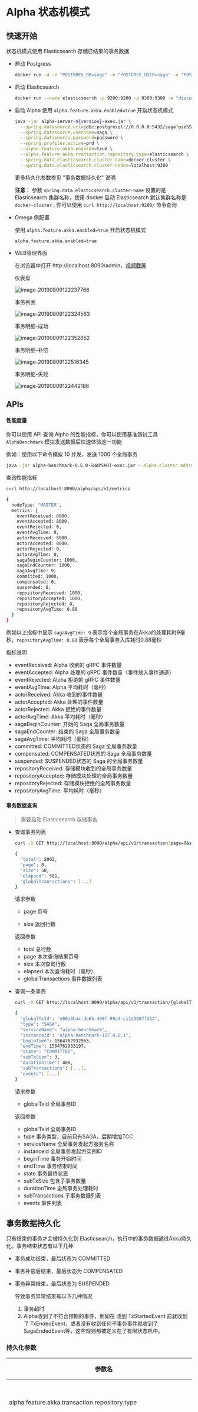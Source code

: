 # Alpha 状态机模式

## 快速开始

状态机模式使用 Elasticsearch 存储已结束的事务数据

* 启动 Postgress

  ```bash
  docker run -d -e "POSTGRES_DB=saga" -e "POSTGRES_USER=saga" -e "POSTGRES_PASSWORD=password" -p 5432:5432 postgres
  ```

* 启动 Elasticsearch

  ```bash
  docker run --name elasticsearch -p 9200:9200 -p 9300:9300 -e "discovery.type=single-node" elasticsearch:6.6.2
  ```

* 启动 Alpha
  使用 `alpha.feature.akka.enabled=true` 开启状态机模式

  ```bash
  java -jar alpha-server-${version}-exec.jar \
    --spring.datasource.url=jdbc:postgresql://0.0.0.0:5432/saga?useSSL=false \
    --spring.datasource.username=saga \
    --spring.datasource.password=password \
    --spring.profiles.active=prd \
    --alpha.feature.akka.enabled=true \
    --alpha.feature.akka.transaction.repository.type=elasticsearch \
    --spring.data.elasticsearch.cluster-name=docker-cluster \
    --spring.data.elasticsearch.cluster-nodes=localhost:9300  
  ```

  更多持久化参数参见 "事务数据持久化" 说明

  **注意：** 参数 `spring.data.elasticsearch.cluster-name` 设置的是 Elasticsearch 集群名称，使用 docker 启动 Elasticsearch 默认集群名称是 `docker-cluster` , 你可以使用 `curl http://localhost:9200/` 命令查询

* Omega 侧配置

  使用 `alpha.feature.akka.enabled=true` 开启状态机模式

  ```base
  alpha.feature.akka.enabled=true
  ```

* WEB管理界面

  在浏览器中打开 http://localhost:8090/admin，[视频截屏](https://youtu.be/ORoRkZeg8gA)

  仪表盘

  ![image-20190809122237766](assets/ui-dashboard.png)

  事务列表

  ![image-20190809122324563](assets/ui-transactions-list.png)

  事务明细-成功

  ![image-20190809122352852](assets/ui-transaction-details-successful.png)

  事务明细-补偿

  ![image-20190809122516345](assets/ui-transaction-details-compensated.png)

  事务明细-失败

  ![image-20190809122442186](assets/ui-transaction-details-failed.png)

## APIs

#### 性能度量

你可以使用 API 查询 Alpha 的性能指标，你可以使用基准测试工具 `AlphaBenchmark` 模拟发送数据后快速体验这一功能

例如：使用以下命令模拟 10 并发，发送 1000 个全局事务

```bash
java -jar alpha-benchmark-0.5.0-SNAPSHOT-exec.jar --alpha.cluster.address=0.0.0.0:8080 --w=0 --n=1000 --c=10
```

查询性能指标

```bash
curl http://localhost:8090/alpha/api/v1/metrics

{
  nodeType: "MASTER",
  metrics: {
    eventReceived: 8000,
    eventAccepted: 8000,
    eventRejected: 0,
    eventAvgTime: 0,
    actorReceived: 8000,
    actorAccepted: 8000,
    actorRejected: 0,
    actorAvgTime: 0,
    sagaBeginCounter: 1000,
    sagaEndCounter: 1000,
    sagaAvgTime: 9,
    committed: 1000,
    compensated: 0,
    suspended: 0,
    repositoryReceived: 1000,
    repositoryAccepted: 1000,
    repositoryRejected: 0,
    repositoryAvgTime: 0.88
  }
}
```

例如以上指标中显示 `sagaAvgTime: 9` 表示每个全局事务在Akka的处理耗时9毫秒，`repositoryAvgTime: 0.88` 表示每个全局事务入库耗时0.88毫秒

指标说明

* eventReceived: Alpha 收到的 gRPC 事件数量
* eventAccepted:  Alpha 处理的 gRPC 事件数量（事件放入事件通道）
* eventRejected:  Alpha 拒绝的 gRPC 事件数量
* eventAvgTime: Alpha 平均耗时（毫秒）
* actorReceived: Akka 收到的事件数量
* actorAccepted:  Akka 处理的事件数量
* actorRejected: Akka 拒绝的事件数量
* actorAvgTime: Akka 平均耗时（毫秒）
* sagaBeginCounter: 开始的 Saga 全局事务数量
* sagaEndCounter: 结束的 Saga 全局事务数量
* sagaAvgTime: 平均耗时（毫秒）
* committed: COMMITTED状态的 Saga 全局事务数量
* compensated: COMPENSATED状态的 Saga 全局事务数量
* suspended: SUSPENDED状态的 Saga 的全局事务数量
* repositoryReceived: 存储模块收到的全局事务数量
* repositoryAccepted: 存储模块处理的全局事务数量
* repositoryRejected: 存储模块拒绝的全局事务数量
* repositoryAvgTime: 平均耗时（毫秒）

#### 事务数据查询

> 需要启动 Elasticsearch 存储事务

* 查询事务列表

  ```bash
  curl -X GET http://localhost:8090/alpha/api/v1/transaction?page=0&size=50
  
  {
    "total": 2002,
    "page": 0,
    "size": 50,
    "elapsed": 581,
    "globalTransactions": [...]
  }
  ```

  请求参数

  * page 页号

  * size 返回行数

  返回参数

  * total 总行数
  * page 本次查询结果页号
  * size 本次查询行数
  * elapsed 本次查询耗时（毫秒）
  * globalTransactions 事件数据列表

* 查询一条事务

  ```bash
  curl -X GET http://localhost:8090/alpha/api/v1/transaction/{globalTxId}
  
  {
    "globalTxId": "e00a3bac-de6b-498f-99a4-c11d3087fd14",
    "type": "SAGA",
    "serviceName": "alpha-benchmark",
    "instanceId": "alpha-benchmark-127.0.0.1",
    "beginTime": 1564762932963,
    "endTime": 1564762933197,
    "state": "COMMITTED",
    "subTxSize": 3,
    "durationTime": 408,
    "subTransactions": [...],
    "events": [...]
  }
  ```

  请求参数

  * globalTxId 全局事务ID

  返回参数

  * globalTxId 全局事务ID
  * type 事务类型，目前只有SAGA，后期增加TCC
  * serviceName 全局事务发起方服务名称
  * instanceId 全局事务发起方实例ID
  * beginTime 事务开始时间
  * endTime 事务结束时间
  * state 事务最终状态
  * subTxSize 包含子事务数量
  * durationTime 全局事务处理耗时
  * subTransactions 子事务数据列表
  * events 事件列表

## 事务数据持久化

只有结束的事务才会被持久化到 Elasticsearch，执行中的事务数据通过Akka持久化。事务结束状态有以下几种

* 事务成功结束，最后状态为 COMMITTED

* 事务补偿后结束，最后状态为 COMPENSATED

* 事务异常结束，最后状态为 SUSPENDED

  导致事务异常结束有以下几种情况

  1. 事务超时
  2. Alpha收到了不符合预期的事件，例如在 收到 TxStartedEvent 前就收到了 TxEndedEvent，或者没有收到任何子事务事件就收到了 SagaEndedEvent等，这些规则都被定义在了有限状态机中。

### 持久化参数

| 参数名                                                       | 默认值 | 说明                                                         |
| ------------------------------------------------------------ | ------ | ------------------------------------------------------------ |
| alpha.feature.akka.transaction.repository.type               |        | 持久化类型，目前可选值 elasticsearch，如果不设置则不存储     |
| alpha.feature.akka.transaction.repository.elasticsearch.memory.size | -1     | 持久化数据队列，默认 Integer.MAX. Actor会将终止的事务数据放入此队列，并等待存入elasticsearch |
| alpha.feature.akka.transaction.repository.elasticsearch.batchSize | 100    | elasticsearch 批量入库数量                                   |
| alpha.feature.akka.transaction.repository.elasticsearch.refreshTime | 5000   | elasticsearch 定时同步到ES时间                               |
| spring.data.elasticsearch.cluster-name                       |        | ES集群名称                                                   |
| spring.data.elasticsearch.cluster-nodes                      |        | ES节点地址，格式：localhost:9300，多个地址逗号分隔           |

### Elasticsearch 索引
Alpha 会在 Elasticsearch 中创建一个名为 `alpha_global_transaction` 的索引

### 使用 Elasticsearch APIs 查询事务数据

* 查询所有事务

  ```bash
  curl http://localhost:9200/alpha_global_transaction/_search
  ```

* 查询匹配 globalTxId 的事务

  ```bash
  curl -X POST http://localhost:9200/alpha_global_transaction/_search -H 'Content-Type: application/json' -d '
  {
    "query": {
      "bool": {
        "must": [{
          "term": {
            "globalTxId.keyword": "974d089a-5476-48ed-847a-1e338456809b"
          }
        }],
        "must_not": [],
        "should": []
      }
    },
    "from": 0,
    "size": 10,
    "sort": [],
    "aggs": {}
  }'
  ```

* 查询返回 JSON 格式

  ```json
  {
    "took": 17,
    "timed_out": false,
    "_shards": {
      "total": 5,
      "successful": 5,
      "skipped": 0,
      "failed": 0
    },
    "hits": {
      "total": 4874,
      "max_score": 1.0,
      "hits": [{
        "_index": "alpha_global_transaction",
        "_type": "alpha_global_transaction_type",
        "_id": "209791a0-34f4-40da-807e-9c5b8786dd61",
        "_score": 1.0,
        "_source": {
          "globalTxId": "209791a0-34f4-40da-807e-9c5b8786dd61",
          "type": "SAGA",
          "serviceName": "alpha-benchmark",
          "instanceId": "alpha-benchmark-127.0.0.1",
          "beginTime": 1563982631298,
          "endTime": 1563982631320,
          "state": "COMMITTED",
          "subTxSize": 3,
          "durationTime": 22,
          "subTransactions": [...],
          "events": [...]
        }
      },{...}]
    }
  }
  ```

* 查询返回 JSON样例

  ```json
  {
    "took": 17,
    "timed_out": false,
    "_shards": {
      "total": 5,
      "successful": 5,
      "skipped": 0,
      "failed": 0
    },
    "hits": {
      "total": 4874,
      "max_score": 1.0,
      "hits": [{
        "_index": "alpha_global_transaction",
        "_type": "alpha_global_transaction_type",
        "_id": "209791a0-34f4-40da-807e-9c5b8786dd61",
        "_score": 1.0,
        "_source": {
          "globalTxId": "209791a0-34f4-40da-807e-9c5b8786dd61",
          "type": "SAGA",
          "serviceName": "alpha-benchmark",
          "instanceId": "alpha-benchmark-127.0.0.1",
          "beginTime": 1563982631298,
          "endTime": 1563982631320,
          "state": "COMMITTED",
          "subTxSize": 3,
          "durationTime": 22,
          "subTransactions": [{
            "localTxId": "03fe15b2-a070-4e55-9b5b-801c2181dd0a",
            "parentTxId": "209791a0-34f4-40da-807e-9c5b8786dd61",
            "beginTime": 1563982631308,
            "endTime": 1563982631309,
            "state": "COMMITTED",
            "durationTime": 1
          }, {
            "localTxId": "923f83fd-0bce-4fac-8c89-ecbe7c5e9106",
            "parentTxId": "209791a0-34f4-40da-807e-9c5b8786dd61",
            "beginTime": 1563982631320,
            "endTime": 1563982631320,
            "state": "COMMITTED",
            "durationTime": 0
          }, {
            "localTxId": "95821ce3-2202-4e55-9343-4e6a6519821f",
            "parentTxId": "209791a0-34f4-40da-807e-9c5b8786dd61",
            "beginTime": 1563982631309,
            "endTime": 1563982631309,
            "state": "COMMITTED",
            "durationTime": 0
          }],
          "events": [{
            "serviceName": "alpha-benchmark",
            "instanceId": "alpha-benchmark-127.0.0.1",
            "globalTxId": "209791a0-34f4-40da-807e-9c5b8786dd61",
            "parentTxId": "209791a0-34f4-40da-807e-9c5b8786dd61",
            "localTxId": "209791a0-34f4-40da-807e-9c5b8786dd61",
            "createTime": 1563982631298,
            "timeout": 0,
            "type": "SagaStartedEvent"
          }, {
            "serviceName": "alpha-benchmark",
            "instanceId": "alpha-benchmark-127.0.0.1",
            "globalTxId": "209791a0-34f4-40da-807e-9c5b8786dd61",
            "parentTxId": "209791a0-34f4-40da-807e-9c5b8786dd61",
            "localTxId": "03fe15b2-a070-4e55-9b5b-801c2181dd0a",
            "createTime": 1563982631299,
            "compensationMethod": "service a",
            "payloads": "AQE=",
            "retryMethod": "",
            "retries": 0,
            "type": "TxStartedEvent"
          }, {
            "serviceName": "alpha-benchmark",
            "instanceId": "alpha-benchmark-127.0.0.1",
            "globalTxId": "209791a0-34f4-40da-807e-9c5b8786dd61",
            "parentTxId": "209791a0-34f4-40da-807e-9c5b8786dd61",
            "localTxId": "03fe15b2-a070-4e55-9b5b-801c2181dd0a",
            "createTime": 1563982631301,
            "type": "TxEndedEvent"
          }, {
            "serviceName": "alpha-benchmark",
            "instanceId": "alpha-benchmark-127.0.0.1",
            "globalTxId": "209791a0-34f4-40da-807e-9c5b8786dd61",
            "parentTxId": "209791a0-34f4-40da-807e-9c5b8786dd61",
            "localTxId": "95821ce3-2202-4e55-9343-4e6a6519821f",
            "createTime": 1563982631302,
            "compensationMethod": "service b",
            "payloads": "AQE=",
            "retryMethod": "",
            "retries": 0,
            "type": "TxStartedEvent"
          }, {
            "serviceName": "alpha-benchmark",
            "instanceId": "alpha-benchmark-127.0.0.1",
            "globalTxId": "209791a0-34f4-40da-807e-9c5b8786dd61",
            "parentTxId": "209791a0-34f4-40da-807e-9c5b8786dd61",
            "localTxId": "95821ce3-2202-4e55-9343-4e6a6519821f",
            "createTime": 1563982631304,
            "type": "TxEndedEvent"
          }, {
            "serviceName": "alpha-benchmark",
            "instanceId": "alpha-benchmark-127.0.0.1",
            "globalTxId": "209791a0-34f4-40da-807e-9c5b8786dd61",
            "parentTxId": "209791a0-34f4-40da-807e-9c5b8786dd61",
            "localTxId": "923f83fd-0bce-4fac-8c89-ecbe7c5e9106",
            "createTime": 1563982631309,
            "compensationMethod": "service c",
            "payloads": "AQE=",
            "retryMethod": "",
            "retries": 0,
            "type": "TxStartedEvent"
          }, {
            "serviceName": "alpha-benchmark",
            "instanceId": "alpha-benchmark-127.0.0.1",
            "globalTxId": "209791a0-34f4-40da-807e-9c5b8786dd61",
            "parentTxId": "209791a0-34f4-40da-807e-9c5b8786dd61",
            "localTxId": "923f83fd-0bce-4fac-8c89-ecbe7c5e9106",
            "createTime": 1563982631311,
            "type": "TxEndedEvent"
          }, {
            "serviceName": "alpha-benchmark",
            "instanceId": "alpha-benchmark-127.0.0.1",
            "globalTxId": "209791a0-34f4-40da-807e-9c5b8786dd61",
            "parentTxId": "209791a0-34f4-40da-807e-9c5b8786dd61",
            "localTxId": "209791a0-34f4-40da-807e-9c5b8786dd61",
            "createTime": 1563982631312,
            "type": "SagaEndedEvent"
          }]
        }
      }]
    }
  }
  ```

  更多用法参考 [Elasticsearch APIs](https://www.elastic.co/guide/en/elasticsearch/reference/6.6/docs.html) 

## 高可用

可以通过部署 Alpha 集群实现服务的高可用，你可以通过参数自己选择事件通道的类型

### 事件通道类型

Alpha 收到 Omeag 发送的事件后放入事件通道等待Akka处理

| 通道类型             | 模式 | 说明                                                         |
| -------------------- | ---- | ------------------------------------------------------------ |
| memory（默认）       | 单例 | 使用内存作为数据通道，不建议在生产环境使用                   |
| redis（coming soon） | 主从 | 使用 Redis PUB/SUB 作为数据通道，集群中的主节点负责处理数据，从节点处于就绪状态，主节点宕机后从节点接管主节点 |
| kafka（coming soon） | 集群 | 使用 Kafka 作为数据通道，使用全局事务ID作为分区策略，集群中的所有节点同时工作，可水平扩展 |


 可以使用参数 `alpha.feature.akka.channel.type` 配置通道类型

* Memory channel

| 参数名                                 | 默认值 | 说明                                        |
| -------------------------------------- | ------ | ------------------------------------------- |
| alpha.feature.akka.channel.type        | memory | 可选类型有 activemq, kafka, redis           |
| alpha.feature.akka.channel.memory.size | -1     | momory类型时内存队列大小，-1表示Integer.MAX |

* Redis channel

  coming soon

* Kafka channel

  coming soon

### Akka 参数配置

可以通过 `akkaConfig.{akka_key} = value` 方式配置Akka参数，例如系统默认的基于内存模式的配置

### Akka 持久化

```properties
akkaConfig.akka.persistence.journal.plugin=akka.persistence.journal.inmem
akkaConfig.akka.persistence.journal.leveldb.dir=target/example/journal
akkaConfig.akka.persistence.snapshot-store.plugin=akka.persistence.snapshot-store.local
akkaConfig.akka.persistence.snapshot-store.local.dir=target/example/snapshots
```

你可以通过参数配置成基于 Redis 的持久化方式

```properties
akkaConfig.akka.persistence.journal.plugin=akka-persistence-redis.journal
akkaConfig.akka.persistence.snapshot-store.plugin=akka-persistence-redis.snapshot
akkaConfig.akka-persistence-redis.redis.mode=simple
akkaConfig.akka-persistence-redis.redis.host=localhost
akkaConfig.akka-persistence-redis.redis.port=6379
akkaConfig.akka-persistence-redis.redis.database=0
```

更多参数请参考 [akka-persistence-redis](https://index.scala-lang.org/safety-data/akka-persistence-redis/akka-persistence-redis/0.4.0?target=_2.11)

你可以在 Alpha 的启动命令中直接设置这些参数，例如

```bash
java -jar alpha-server-${version}-exec.jar \
  --spring.datasource.url=jdbc:postgresql://0.0.0.0:5432/saga?useSSL=false \
  --spring.datasource.username=saga-user \
  --spring.datasource.password=saga-password \
  --spring.profiles.active=prd \
  --alpha.feature.akka.enabled=true \
  --alpha.feature.akka.transaction.repository.type=elasticsearch \
  --spring.data.elasticsearch.cluster-name=docker-cluster \
  --spring.data.elasticsearch.cluster-nodes=localhost:9300 \
  --akkaConfig.akka.persistence.journal.plugin=akka-persistence-redis.journal \
  --akkaConfig.akka.persistence.snapshot-store.plugin=akka-persistence-redis.snapshot \
  --akkaConfig.akka-persistence-redis.redis.mode=simple \
  --akkaConfig.akka-persistence-redis.redis.host=localhost \
  --akkaConfig.akka-persistence-redis.redis.port=6379 \
  --akkaConfig.akka-persistence-redis.redis.database=0  
```

### Akka 集群

coming soon

## 附录

[设计文档](design_fsm_zh.md)

[基准测试报告](benchmark_zh.md)